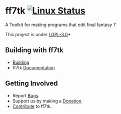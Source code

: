 ff7tk
[![Linux Status](https://github.com/sithlord48/ff7tk/actions/workflows/build.yml/badge.svg)](https://github.com/sithlord48/ff7tk/actions/workflows/build.yml)
===
A Toolkit for making programs that edit final fantasy 7

This project is under [LGPL-3.0]+

## Building with ff7tk
 - [Building]
 - ff7tk [Documentation]

## Getting Involved
 - Report [Bugs].
 - Support us by making a [Donation].
 - [Contribute] to ff7tk.

[Bugs]:https://github.com/sithlord48/ff7tk/issues
[Documentation]:http://sithlord48.github.io/ff7tk/
[LGPL-3.0]:https://www.gnu.org/licenses/lgpl.html
[Building]:http://sithlord48.github.io/ff7tk/md_docs_build.html
[Contribute]:http://sithlord48.github.io/ff7tk/md_docs_CONTRIBUTING.html
[Donation]:http://sourceforge.net/p/blackchocobo/donate/
